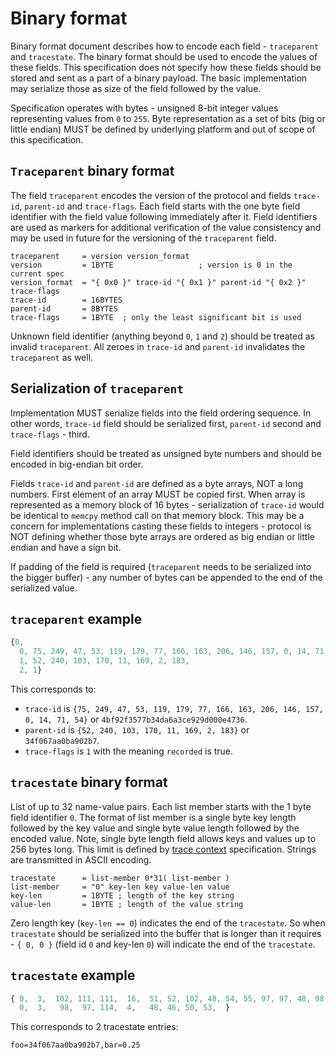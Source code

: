 # Binary format

Binary format document describes how to encode each field - `traceparent` and
`tracestate`. The binary format should be used to encode the values of these
fields. This specification does not specify how these fields should be stored
and sent as a part of a binary payload. The basic implementation may serialize
those as size of the field followed by the value.

Specification operates with bytes - unsigned 8-bit integer values representing
values from `0` to `255`. Byte representation as a set of bits (big or little
endian) MUST be defined by underlying platform and out of scope of this
specification.

## `Traceparent` binary format

The field `traceparent` encodes the version of the protocol and fields
`trace-id`, `parent-id` and `trace-flags`. Each field starts with the one byte
field identifier with the field value following immediately after it. Field
identifiers are used as markers for additional verification of the value
consistency and may be used in future for the versioning of the `traceparent`
field.

``` abnf
traceparent     = version version_format  
version         = 1BYTE                   ; version is 0 in the current spec
version_format  = "{ 0x0 }" trace-id "{ 0x1 }" parent-id "{ 0x2 }" trace-flags
trace-id        = 16BYTES
parent-id       = 8BYTES
trace-flags     = 1BYTE  ; only the least significant bit is used
```

Unknown field identifier (anything beyond `0`, `1` and `2`) should be treated as
invalid `traceparent`. All zeroes in `trace-id` and `parent-id` invalidates the
`traceparent` as well.

## Serialization of `traceparent`

Implementation MUST serialize fields into the field ordering sequence. In other
words, `trace-id` field should be serialized first, `parent-id` second and
`trace-flags` - third.

Field identifiers should be treated as unsigned byte numbers and should be
encoded in big-endian bit order.

Fields `trace-id` and `parent-id` are defined as a byte arrays, NOT a long
numbers. First element of an array MUST be copied first. When array is
represented as a memory block of 16 bytes - serialization of `trace-id` would be
identical to `memcpy` method call on that memory block. This may be a concern
for implementations casting these fields to integers - protocol is NOT defining
whether those byte arrays are ordered as big endian or little endian and have a
sign bit.

If padding of the field is required (`traceparent` needs to be serialized into
the bigger buffer) - any number of bytes can be appended to the end of the
serialized value.

## `traceparent` example

``` js
{0,
  0, 75, 249, 47, 53, 119, 179, 77, 166, 163, 206, 146, 157, 0, 14, 71, 54,
  1, 52, 240, 103, 170, 11, 169, 2, 183,
  2, 1}
```

This corresponds to:

- `trace-id` is `{75, 249, 47, 53, 119, 179, 77, 166, 163, 206, 146, 157, 0, 14,
  71, 54}` or `4bf92f3577b34da6a3ce929d000e4736`.
- `parent-id` is `{52, 240, 103, 170, 11, 169, 2, 183}` or `34f067aa0ba902b7`.
- `trace-flags` is `1` with the meaning `recorded` is true.

## `tracestate` binary format

List of up to 32 name-value pairs. Each list member starts with the 1 byte field
identifier `0`. The format of list member is a single byte key length followed
by the key value and single byte value length followed by the encoded value.
Note, single byte length field allows keys and values up to 256 bytes long. This
limit is defined by [trace
context](https://w3c.github.io/trace-context/#header-value) specification.
Strings are transmitted in ASCII encoding.

``` abnf
tracestate      = list-member 0*31( list-member )
list-member     = "0" key-len key value-len value
key-len         = 1BYTE ; length of the key string
value-len       = 1BYTE ; length of the value string
```

Zero length key (`key-len == 0`) indicates the end of the `tracestate`. So when
`tracestate` should be serialized into the buffer that is longer than it
requires - `{ 0, 0 }` (field id `0` and key-len `0`) will indicate the end of
the `tracestate`.

## `tracestate` example

``` js
{ 0,  3,  102, 111, 111,  16,  51, 52, 102, 48, 54, 55, 97, 97, 48, 98, 97, 57, 48, 50, 98, 55,
  0,  3,   98,  97, 114,  4,   48, 46, 50, 53,  }

```

This corresponds to 2 tracestate entries:

`foo=34f067aa0ba902b7,bar=0.25`
